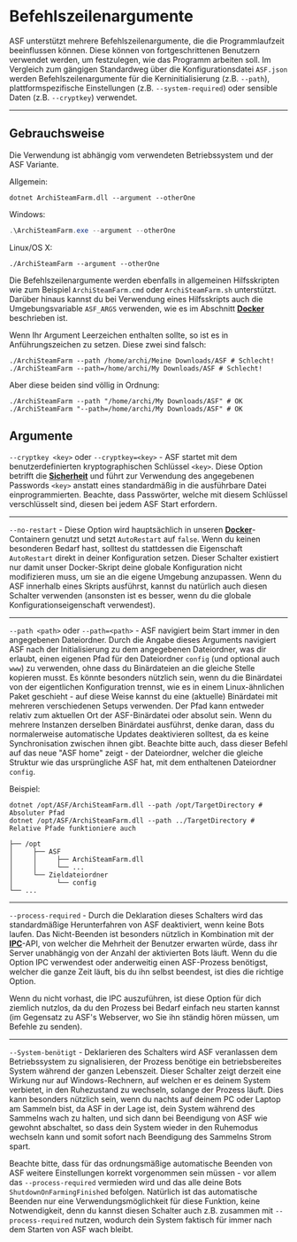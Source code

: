 # Befehlszeilenargumente

ASF unterstützt mehrere Befehlszeilenargumente, die die Programmlaufzeit beeinflussen können. Diese können von fortgeschrittenen Benutzern verwendet werden, um festzulegen, wie das Programm arbeiten soll. Im Vergleich zum gängigen Standardweg über die Konfigurationsdatei `ASF.json` werden Befehlszeilenargumente für die Kerninitialisierung (z.B. `--path`), plattformspezifische Einstellungen (z.B. `--system-required`) oder sensible Daten (z.B. `--cryptkey`) verwendet.

* * *

## Gebrauchsweise

Die Verwendung ist abhängig vom verwendeten Betriebssystem und der ASF Variante.

Allgemein:

```shell
dotnet ArchiSteamFarm.dll --argument --otherOne
```

Windows:

```powershell
.\ArchiSteamFarm.exe --argument --otherOne
```

Linux/OS X:

```shell
./ArchiSteamFarm --argument --otherOne
```

Die Befehlszeilenargumente werden ebenfalls in allgemeinen Hilfsskripten wie zum Beispiel `ArchiSteamFarm.cmd` oder `ArchiSteamFarm.sh` unterstützt. Darüber hinaus kannst du bei Verwendung eines Hilfsskripts auch die Umgebungsvariable `ASF_ARGS` verwenden, wie es im Abschnitt **[Docker](https://github.com/JustArchiNET/ArchiSteamFarm/wiki/Docker#command-line-arguments)** beschrieben ist.

Wenn Ihr Argument Leerzeichen enthalten sollte, so ist es in Anführungszeichen zu setzen. Diese zwei sind falsch:

```shell
./ArchiSteamFarm --path /home/archi/Meine Downloads/ASF # Schlecht!
./ArchiSteamFarm --path=/home/archi/My Downloads/ASF # Schlecht!
```

Aber diese beiden sind völlig in Ordnung:

```shell
./ArchiSteamFarm --path "/home/archi/My Downloads/ASF" # OK
./ArchiSteamFarm "--path=/home/archi/My Downloads/ASF" # OK
```

## Argumente

`--cryptkey <key>` oder `--cryptkey=<key>` - ASF startet mit dem benutzerdefinierten kryptographischen Schlüssel `<key>`. Diese Option betrifft die **[Sicherheit](https://github.com/JustArchi/ArchiSteamFarm/wiki/Security-de-DE)** und führt zur Verwendung des angegebenen Passwords `<key>` anstatt eines standardmäßig in die ausführbare Datei einprogrammierten. Beachte, dass Passwörter, welche mit diesem Schlüssel verschlüsselt sind, diesen bei jedem ASF Start erfordern.

* * *

`--no-restart` - Diese Option wird hauptsächlich in unseren **[Docker](https://github.com/JustArchi/ArchiSteamFarm/wiki/Docker-de-DE)**-Containern genutzt und setzt `AutoRestart` auf `false`. Wenn du keinen besonderen Bedarf hast, solltest du stattdessen die Eigenschaft `AutoRestart` direkt in deiner Konfiguration setzen. Dieser Schalter existiert nur damit unser Docker-Skript deine globale Konfiguration nicht modifizieren muss, um sie an die eigene Umgebung anzupassen. Wenn du ASF innerhalb eines Skripts ausführst, kannst du natürlich auch diesen Schalter verwenden (ansonsten ist es besser, wenn du die globale Konfigurationseigenschaft verwendest).

* * *

`--path <path>` oder `--path=<path>` - ASF navigiert beim Start immer in den angegebenen Dateiordner. Durch die Angabe dieses Arguments navigiert ASF nach der Initialisierung zu dem angegebenen Dateiordner, was dir erlaubt, einen eigenen Pfad für den Dateiordner `config` (und optional auch `www`) zu verwenden, ohne dass du Binärdateien an die gleiche Stelle kopieren musst. Es könnte besonders nützlich sein, wenn du die Binärdatei von der eigentlichen Konfiguration trennst, wie es in einem Linux-ähnlichen Paket geschieht - auf diese Weise kannst du eine (aktuelle) Binärdatei mit mehreren verschiedenen Setups verwenden. Der Pfad kann entweder relativ zum aktuellen Ort der ASF-Binärdatei oder absolut sein. Wenn du mehrere Instanzen derselben Binärdatei ausführst, denke daran, dass du normalerweise automatische Updates deaktivieren solltest, da es keine Synchronisation zwischen ihnen gibt. Beachte bitte auch, dass dieser Befehl auf das neue "ASF home" zeigt - der Dateiordner, welcher die gleiche Struktur wie das ursprüngliche ASF hat, mit dem enthaltenen Dateiordner `config`.

Beispiel:

```shell
dotnet /opt/ASF/ArchiSteamFarm.dll --path /opt/TargetDirectory # Absoluter Pfad
dotnet /opt/ASF/ArchiSteamFarm.dll --path ../TargetDirectory # Relative Pfade funktioniere auch
```

    ├── /opt
    │     ├── ASF
    │     │     ├── ArchiSteamFarm.dll
    │     │     └── ...
    │     └── Zieldateiordner
    │           └── config
    └── ...
    

* * *

`--process-required` - Durch die Deklaration dieses Schalters wird das standardmäßige Herunterfahren von ASF deaktiviert, wenn keine Bots laufen. Das Nicht-Beenden ist besonders nützlich in Kombination mit der **[IPC](https://github.com/JustArchi/ArchiSteamFarm/wiki/IPC-de-DE)**-API, von welcher die Mehrheit der Benutzer erwarten würde, dass ihr Server unabhängig von der Anzahl der aktivierten Bots läuft. Wenn du die Option IPC verwendest oder anderweitig einen ASF-Prozess benötigst, welcher die ganze Zeit läuft, bis du ihn selbst beendest, ist dies die richtige Option.

Wenn du nicht vorhast, die IPC auszuführen, ist diese Option für dich ziemlich nutzlos, da du den Prozess bei Bedarf einfach neu starten kannst (im Gegensatz zu ASF's Webserver, wo Sie ihn ständig hören müssen, um Befehle zu senden).

* * *

`--System-benötigt` - Deklarieren des Schalters wird ASF veranlassen dem Betriebssystem zu signalisieren, der Prozess benötige ein betriebsbereites System während der ganzen Lebenszeit. Dieser Schalter zeigt derzeit eine Wirkung nur auf Windows-Rechnern, auf welchen er es deinem System verbietet, in den Ruhezustand zu wechseln, solange der Prozess läuft. Dies kann besonders nützlich sein, wenn du nachts auf deinem PC oder Laptop am Sammeln bist, da ASF in der Lage ist, dein System während des Sammelns wach zu halten, und sich dann bei Beendigung von ASF wie gewohnt abschaltet, so dass dein System wieder in den Ruhemodus wechseln kann und somit sofort nach Beendigung des Sammelns Strom spart.

Beachte bitte, dass für das ordnungsmäßige automatische Beenden von ASF weitere Einstellungen korrekt vorgenommen sein müssen - vor allem das `--process-required` vermieden wird und das alle deine Bots `ShutdownOnFarmingFinished` befolgen. Natürlich ist das automatische Beenden nur eine Verwendungsmöglichkeit für diese Funktion, keine Notwendigkeit, denn du kannst diesen Schalter auch z.B. zusammen mit `--process-required` nutzen, wodurch dein System faktisch für immer nach dem Starten von ASF wach bleibt.